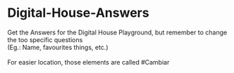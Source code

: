 # Digital-House-Answers
Get the Answers for the Digital House Playground, but remember to change the too specific questions<br>
(Eg.: Name, favourites things, etc.)<br><br>
For easier location, those elements are called #Cambiar
